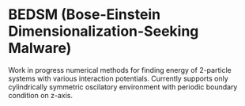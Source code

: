 # BEDSM (Bose-Einstein Dimensionalization-Seeking Malware)

Work in progress numerical methods for finding energy of 2-particle systems with various interaction potentials. Currently supports only cylindrically symmetric oscilatory environment with periodic boundary condition on z-axis.